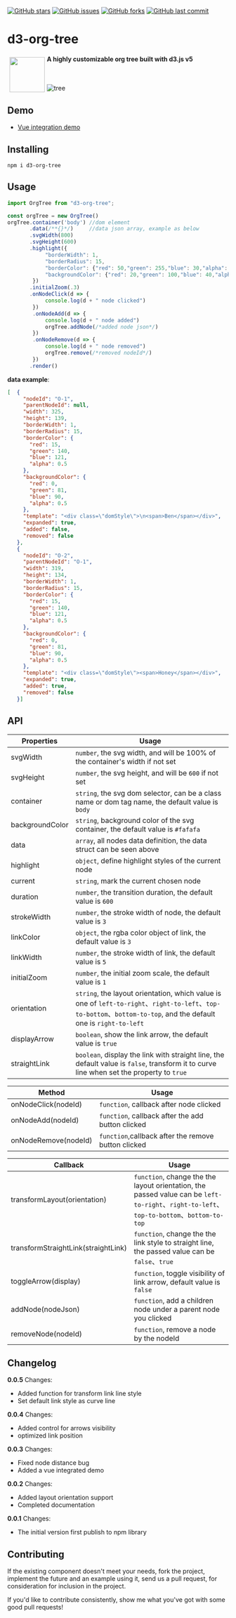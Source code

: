 [![GitHub stars](https://img.shields.io/github/stars/benyasin/d3-org-tree.svg?style=flat-square)](https://github.com/benyasin/d3-org-tree/stargazers)
[![GitHub issues](https://img.shields.io/github/issues/benyasin/d3-org-tree.svg?style=flat-square)](https://github.com/benyasin/d3-org-tree/issues)
[![GitHub forks](https://img.shields.io/github/forks/benyasin/d3-org-tree.svg?style=flat-square)](https://github.com/benyasin/d3-org-tree/network)
[![GitHub last commit](https://img.shields.io/github/last-commit/benyasin/d3-org-tree.svg?style=flat-square)](https://github.com/benyasin/d3-org-tree)

# d3-org-tree


<img src="https://user-images.githubusercontent.com/1866848/87675987-a08a3000-c7aa-11ea-93f4-6e164c3b0823.png" align="left" width="80px" hspace="5" vspace="5">

#### A highly customizable org tree built with d3.js v5

<br/>

![tree](https://user-images.githubusercontent.com/1866848/87917516-b009c180-caa7-11ea-9fce-0793b6e6ec0c.png)

## Demo

* <a target="_blank" href="https://github.com/benyasin/d3-org-tree-vue-demo">Vue integration demo</a>

## Installing

```
npm i d3-org-tree
```

## Usage

```javascript
import OrgTree from "d3-org-tree";

const orgTree = new OrgTree()
orgTree.container('body') //dom element
       .data(/**{}*/)     //data json array, example as below
       .svgWidth(800)
       .svgHeight(600)
       .highlight({
            "borderWidth": 1,
            "borderRadius": 15,
            "borderColor": {"red": 50,"green": 255,"blue": 30,"alpha": 1},
            "backgroundColor": {"red": 20,"green": 100,"blue": 40,"alpha": 1}
        })
       .initialZoom(.3)
       .onNodeClick(d => {
            console.log(d + " node clicked")
        })
        .onNodeAdd(d => {
            console.log(d + " node added")
            orgTree.addNode(/*added node json*/)
        })
        .onNodeRemove(d => {
            console.log(d + " node removed")
            orgTree.remove(/*removed nodeId*/)
        })
       .render()
```

**data example**:
```json
[  {
     "nodeId": "O-1",
     "parentNodeId": null,
     "width": 325,
     "height": 139,
     "borderWidth": 1,
     "borderRadius": 15,
     "borderColor": {
       "red": 15,
       "green": 140,
       "blue": 121,
       "alpha": 0.5
     },
     "backgroundColor": {
       "red": 0,
       "green": 81,
       "blue": 90,
       "alpha": 0.5
     },
     "template": "<div class=\"domStyle\">\n<span>Ben</span></div>",
     "expanded": true,
     "added": false,
     "removed": false
   },
   {
     "nodeId": "O-2",
     "parentNodeId": "O-1",
     "width": 319,
     "height": 134,
     "borderWidth": 1,
     "borderRadius": 15,
     "borderColor": {
       "red": 15,
       "green": 140,
       "blue": 121,
       "alpha": 0.5
     },
     "backgroundColor": {
       "red": 0,
       "green": 81,
       "blue": 90,
       "alpha": 0.5
     },
     "template": "<div class=\"domStyle\"><span>Honey</span></div>",
     "expanded": true,
     "added": true,
     "removed": false
   }]
```
## API
            
|  Properties  | Usage |
|  --- | --- |
|  svgWidth  | `number`, the svg width, and will be 100% of the container's width if not set|
|  svgHeight  | `number`, the svg height, and will be `600` if not set |
|  container  | `string`, the svg dom selector, can be a class name or dom tag name, the default value is `body`|
|  backgroundColor  | `string`, background color of the svg container, the default value is `#fafafa` |
|  data  | `array`, all nodes data definition, the data struct can be seen above |
|  highlight  | `object`, define highlight styles of the current node |
|  current  | `string`, mark the current chosen node |
|  duration  | `number`, the transition duration, the default value is `600` |
|  strokeWidth  | `number`, the stroke width of node, the default value is `3` |
|  linkColor  | `object`, the rgba color object of link, the default value is `3` |
|  linkWidth  | `number`, the stroke width of link, the default value is `5` |
|  initialZoom  | `number`, the initial zoom scale, the default value is `1` |
|  orientation  | `string`, the layout orientation, which value is one of `left-to-right`、`right-to-left`、`top-to-bottom`、`bottom-to-top`, and the default one is `right-to-left` |
|  displayArrow  | `boolean`, show the link arrow, the default value is `true` |
|  straightLink  | `boolean`, display the link with straight line, the default value is `false`, transform it to curve line when set the property to `true`|

|  Method  | Usage |
|  --- | --- |
|  onNodeClick(nodeId)  | `function`, callback after node clicked |
|  onNodeAdd(nodeId)  | `function`, callback after the add button clicked |
|  onNodeRemove(nodeId)  | `function`,callback after the remove button clicked |

|  Callback  | Usage |
|  --- | --- |
|  transformLayout(orientation)  | `function`, change the the layout orientation, the passed value can be `left-to-right`、`right-to-left`、`top-to-bottom`、`bottom-to-top` |
|  transformStraightLink(straightLink)  | `function`, change the the link style to straight line, the passed value can be `false`、`true` |
|  toggleArrow(display)  | `function`, toggle visibility of link arrow, default value is `false` |
|  addNode(nodeJson)  | `function`, add a children node under a parent node you clicked |
|  removeNode(nodeId)  | `function`, remove a node by the nodeId |

## Changelog

**0.0.5** Changes:

* Added function for transform link line style
* Set default link style as curve line

**0.0.4** Changes:

* Added control for arrows visibility
* optimized link position

**0.0.3** Changes:

* Fixed node distance bug
* Added a vue integrated demo

**0.0.2** Changes:

* Added layout orientation support
* Completed documentation

**0.0.1** Changes:

* The initial version first publish to npm library

## Contributing

If the existing component doesn't meet your needs, fork the project, implement the future and an example using it, send us a pull request, for consideration for inclusion in the project.

If you'd like to contribute consistently, show me what you've got with some good pull requests!